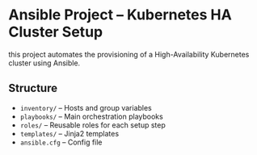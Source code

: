 # Ansible Project – Kubernetes HA Cluster Setup

this project automates the provisioning of a High-Availability Kubernetes cluster using Ansible.

## Structure
- `inventory/` – Hosts and group variables
- `playbooks/` – Main orchestration playbooks
- `roles/` – Reusable roles for each setup step
- `templates/` – Jinja2 templates
- `ansible.cfg` – Config file

